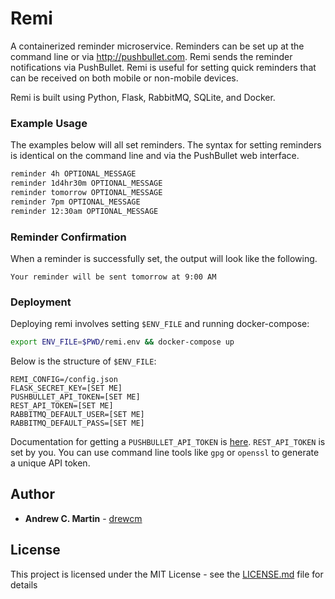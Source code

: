 # Remi

A containerized reminder microservice. Reminders can be set up at the command
line or via http://pushbullet.com.  Remi sends the reminder notifications via
PushBullet.  Remi is useful for setting quick reminders that can be received
on both mobile or non-mobile devices.

Remi is built using Python, Flask, RabbitMQ, SQLite, and Docker.

### Example Usage

The examples below will all set reminders.  The syntax for setting reminders is
identical on the command line and via the PushBullet web interface.

```sh
reminder 4h OPTIONAL_MESSAGE
reminder 1d4hr30m OPTIONAL_MESSAGE
reminder tomorrow OPTIONAL_MESSAGE
reminder 7pm OPTIONAL_MESSAGE
reminder 12:30am OPTIONAL_MESSAGE
```

### Reminder Confirmation

When a reminder is successfully set, the output will look like the following.

```
Your reminder will be sent tomorrow at 9:00 AM
```

### Deployment

Deploying remi involves setting ``$ENV_FILE`` and running docker-compose:

```sh
export ENV_FILE=$PWD/remi.env && docker-compose up
```

Below is the structure of ``$ENV_FILE``:

```
REMI_CONFIG=/config.json
FLASK_SECRET_KEY=[SET ME]
PUSHBULLET_API_TOKEN=[SET ME]
REST_API_TOKEN=[SET ME]
RABBITMQ_DEFAULT_USER=[SET ME]
RABBITMQ_DEFAULT_PASS=[SET ME]
```

Documentation for getting a ``PUSHBULLET_API_TOKEN`` is [here](https://docs.pushbullet.com/v1/).
``REST_API_TOKEN`` is set by you.  You can use command line tools like ``gpg`` or
``openssl`` to generate a unique API token.

## Author

* **Andrew C. Martin** - [drewcm](https://github.com/drewcm)

## License

This project is licensed under the MIT License - see the [LICENSE.md](LICENSE.md) file for details

